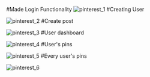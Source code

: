         
#Made Login Functionality
![pinterest_1](https://github.com/Tejws/Pinterest/assets/154742112/ac994eae-9f42-4c97-bd48-a0d788983da3)
#Creating User

![pinterest_2](https://github.com/Tejws/Pinterest/assets/154742112/267ceef0-0d35-494a-8b88-41e1699b59e0)
#Create post

![pinterest_3](https://github.com/Tejws/Pinterest/assets/154742112/062dbae0-e49f-4392-8a1e-8961b94111b6)
#User dashboard

![pinterest_4](https://github.com/Tejws/Pinterest/assets/154742112/3410234e-695a-4517-ae08-750be25e0e75)
#User's pins

![pinterest_5](https://github.com/Tejws/Pinterest/assets/154742112/37f75859-7cb5-4f9d-a30e-d930d41a9149)
#Every user's pins

![pinterest_6](https://github.com/Tejws/Pinterest/assets/154742112/587d6e06-8284-4528-9b1f-f948e8802ae7)
 
 
 
